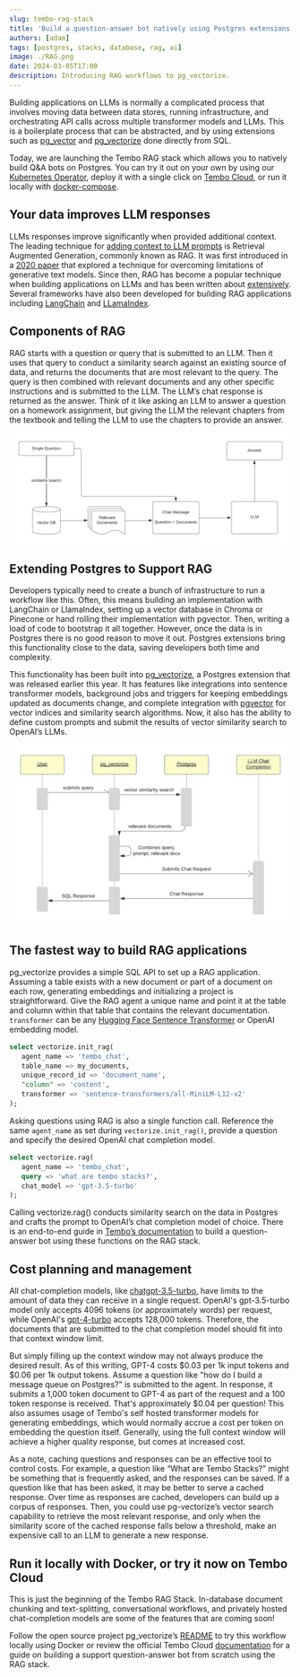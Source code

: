 ```yaml
---
slug: tembo-rag-stack
title: 'Build a question-answer bot natively using Postgres extensions'
authors: [adam]
tags: [postgres, stacks, database, rag, ai]
image: ./RAG.png
date: 2024-03-05T17:00
description: Introducing RAG workflows to pg_vectorize.
---
```


Building applications on LLMs is normally a complicated process that involves moving data between data stores, running infrastructure, and orchestrating API calls across multiple transformer models and LLMs. This is a boilerplate process that can be abstracted, and by using extensions such as [pg_vector](https://github.com/pgvector/pgvector) and [pg_vectorize](https://github.com/tembo-io/pg_vectorize) done directly from SQL.

Today, we are launching the Tembo RAG stack which allows you to natively build Q&A bots on Postgres. You can try it out on your own by using our [Kubernetes Operator](https://github.com/tembo-io/tembo/blob/main/tembo-stacks/src/stacks/specs/rag.yaml), deploy it with a single click on [Tembo Cloud](https://cloud.tembo.io/), or run it locally with [docker-compose](https://github.com/tembo-io/pg_vectorize?tab=readme-ov-file#rag-example).

## Your data improves LLM responses

LLMs responses improve significantly when provided additional context. The leading technique for [adding context to LLM prompts](https://platform.openai.com/docs/guides/prompt-engineering) is Retrieval Augmented Generation, commonly known as RAG. It was first introduced in a [2020 paper](https://arxiv.org/pdf/2005.11401.pdf) that explored a technique for overcoming limitations of generative text models. Since then, RAG has become a popular technique when building applications on LLMs and has been written about [extensively](https://research.ibm.com/blog/retrieval-augmented-generation-RAG). Several frameworks have also been developed for building RAG applications including [LangChain](https://github.com/langchain-ai/langchain) and [LLamaIndex](https://github.com/run-llama/llama_index).

## Components of RAG

RAG starts with a question or query that is submitted to an LLM. Then it uses that query to conduct a similarity search against an existing source of data, and returns the documents that are most relevant to the query. The query is then combined with  relevant documents and any other specific instructions and is submitted to the LLM. The LLM’s chat response is returned as the answer. Think of it like asking an LLM to answer a question on a homework assignment, but giving the LLM the relevant chapters from the textbook and telling the LLM to use the chapters to provide an answer.

![rag-process](./rag-flow.png "rag process")

## Extending Postgres to Support RAG

Developers typically need to create a bunch of infrastructure to run a workflow like this. Often, this means building an implementation with LangChain or LlamaIndex, setting up a vector database in Chroma or Pinecone or hand rolling their implementation with pgvector. Then, writing a load of code to bootstrap it all together. However, once the data is in Postgres there is no good reason to move it out. Postgres extensions bring this functionality close to the data, saving developers both time and complexity.

This functionality has been built into [pg_vectorize](https://github.com/tembo-io/pg_vectorize), a Postgres extension that was released earlier this year. It has features like integrations into sentence transformer models, background jobs and triggers for keeping embeddings updated as documents change, and complete integration with [pgvector](https://github.com/pgvector/pgvector) for vector indices and similarity search algorithms. Now, it also has the ability to define custom prompts and submit the results of vector similarity search to OpenAI’s LLMs.

![rag_sequence](./rag-seq.png "rag_sequence")

## The fastest way to build RAG applications

pg_vectorize provides a simple SQL API to set up a RAG application. Assuming a table exists with a new document or part of a document on each row, generating embeddings and initializing a project is straightforward. Give the RAG agent a unique name and point it at the table and column within that table that contains the relevant documentation. `transformer` can be any [Hugging Face Sentence Transformer](https://huggingface.co/sentence-transformers) or OpenAI embedding model.

```sql
select vectorize.init_rag(
   agent_name => 'tembo_chat',
   table_name => my_documents,
   unique_record_id => 'document_name',
   "column" => 'content',
   transformer => 'sentence-transformers/all-MiniLM-L12-v2'
);
```

Asking questions using RAG is also a single function call. Reference the same `agent_name` as set during `vectorize.init_rag()`, provide a question and specify the desired OpenAI chat completion model.

```sql
select vectorize.rag(
   agent_name => 'tembo_chat',
   query => 'what are tembo stacks?',
   chat_model => 'gpt-3.5-turbo'
);
```

Calling vectorize.rag() conducts similarity search on the data in Postgres and crafts the prompt to OpenAI’s chat completion model of choice. There is an end-to-end guide in [Tembo’s documentation](https://tembo.io/docs/tembo-stacks/rag) to build a question-answer bot using these functions on the RAG stack.

## Cost planning and management

All chat-completion models, like [chatgpt-3.5-turbo](https://platform.openai.com/docs/models/gpt-3-5-turbo), have limits to the amount of data they can receive in a single request. OpenAI's gpt-3.5-turbo model only accepts 4096 tokens (or approximately words) per request, while OpenAI's [gpt-4-turbo](https://platform.openai.com/docs/models/gpt-4-and-gpt-4-turbo) accepts 128,000 tokens. Therefore, the documents that are submitted to the chat completion model should fit into that context window limit.

But simply filling up the context window may not always produce the desired result. As of this writing, GPT-4 costs $0.03 per 1k input tokens and $0.06 per 1k output tokens. Assume a question like "how do I build a message queue on Postgres?" is submitted to the agent. In response, it submits a 1,000 token document to GPT-4 as part of the request and a 100 token response is received. That's approximately $0.04 per question! This also assumes usage of Tembo's self hosted transformer models for generating embeddings, which would normally accrue a cost per token on embedding the question itself. Generally, using the full context window will achieve a higher quality response, but comes at increased cost.

As a note, caching questions and responses can be an effective tool to control costs. For example, a question like “What are Tembo Stacks?” might be something that is frequently asked, and the responses can be saved. If a question like that has been asked, it may be better to serve a cached response. Over time as responses are cached, developers can build up a corpus of responses. Then, you could use pg-vectorize’s vector search capability to retrieve the most relevant response, and only when the similarity score of the cached response falls below a threshold, make an expensive call to an LLM to generate a new response.

## Run it locally with Docker, or try it now on Tembo Cloud

This is just the beginning of the Tembo RAG Stack. In-database document chunking and text-splitting, conversational workflows, and privately hosted chat-completion models are some of the features that are coming soon!  

Follow the open source project pg_vectorize’s [README](https://github.com/tembo-io/pg_vectorize?tab=readme-ov-file#rag-example) to try this workflow locally using Docker or review the official Tembo Cloud [documentation](https://tembo.io/docs/tembo-stacks/rag) for a guide on building a support question-answer bot from scratch using the RAG stack.
